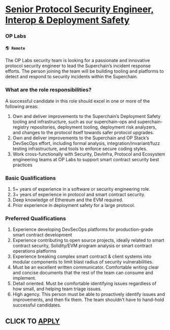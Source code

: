 # [Senior Protocol Security Engineer, Interop & Deployment Safety](https://www.remotewlb.com/apply/senior-protocol-security-engineer-interop-deployment-safety)  
### OP Labs  
#### `🌎 Remote`  

The OP Labs security team is looking for a passionate and innovative protocol security engineer to lead the Superchain’s incident response efforts. The person joining the team will be building tooling and platforms to detect and respond to security incidents within the Superchain.

### What are the role responsibilities?

A successful candidate in this role should excel in one or more of the following areas:

  1. Own and deliver improvements to the Superchain’s Deployment Safety tooling and infrastructure, such as our superchain-ops and superchain-registry repositories, deployment tooling, deployment risk analyzers, and changes to the protocol itself towards safer protocol upgrades.
  2. Own and deliver improvements to the Superchain and OP Stack’s DevSecOps effort, including formal analysis, integration/invariant/fuzz testing infrastructure, and tools to enforce secure coding styles.
  3. Work cross-functionally with Security, DevInfra, Protocol and Ecosystem engineering teams at OP Labs to support smart contract security best practices

### **Basic Qualifications**

  1. 5+ years of experience in a software or security engineering role.
  2. 3+ years of experience in protocol and smart contract security.
  3. Deep knowledge of Ethereum and the EVM required.
  4. Prior experience in deployment safety for a large protocol.

### **Preferred Qualifications**

  1. Experience developing DevSecOps platforms for production-grade smart contract development
  2. Experience contributing to open source projects, ideally related to smart contract security, Solidity/EVM program analysis or smart contract operations platforms
  3. Experience breaking complex smart contract & client systems into modular components to limit blast radius of security vulnerabilities.
  4. Must be an excellent written communicator. Comfortable writing clear and concise documents that the rest of the team can consume and implement.
  5. Detail oriented. Must be comfortable identifying issues regardless of how small, and helping team triage issues.
  6. High agency. This person must be able to proactively identify issues and improvements, and then fix them. The team shouldn’t have to hand-hold successful candidates.

  
## CLICK TO [APPLY](https://www.remotewlb.com/apply/senior-protocol-security-engineer-interop-deployment-safety)

